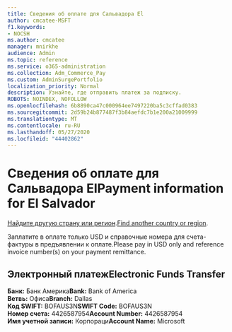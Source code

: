 ```yaml
---
title: Сведения об оплате для Сальвадора El
author: cmcatee-MSFT
f1.keywords:
- NOCSH
ms.author: cmcatee
manager: mnirkhe
audience: Admin
ms.topic: reference
ms.service: o365-administration
ms.collection: Adm_Commerce_Pay
ms.custom: AdminSurgePortfolio
localization_priority: Normal
description: Узнайте, где отправить платеж за подписку.
ROBOTS: NOINDEX, NOFOLLOW
ms.openlocfilehash: 6b8890ca47c000964ee7497220ba5c3cffad0383
ms.sourcegitcommit: 2d59b24b877487f3b84aefdc7b1e200a21009999
ms.translationtype: MT
ms.contentlocale: ru-RU
ms.lasthandoff: 05/27/2020
ms.locfileid: "44402862"
---
```

# <a name="payment-information-for-el-salvador"></a><span data-ttu-id="1a09c-103">Сведения об оплате для Сальвадора El</span><span class="sxs-lookup"><span data-stu-id="1a09c-103">Payment information for El Salvador</span></span>

<span data-ttu-id="1a09c-104">[Найдите другую страну или регион](../billing-and-payments/pay-for-your-subscription.md).</span><span class="sxs-lookup"><span data-stu-id="1a09c-104">[Find another country or region](../billing-and-payments/pay-for-your-subscription.md).</span></span>

<span data-ttu-id="1a09c-105">Заплатите в оплате только USD и справочные номера для счета-фактуры в предъявлении к оплате.</span><span class="sxs-lookup"><span data-stu-id="1a09c-105">Please pay in USD only and reference invoice number(s) on your payment remittance.</span></span>

## <a name="electronic-funds-transfer"></a><span data-ttu-id="1a09c-106">Электронный платеж</span><span class="sxs-lookup"><span data-stu-id="1a09c-106">Electronic Funds Transfer</span></span>

<span data-ttu-id="1a09c-107">**Банк:** Банк Америка</span><span class="sxs-lookup"><span data-stu-id="1a09c-107">**Bank:** Bank of America</span></span>  
<span data-ttu-id="1a09c-108">**Ветвь:** Офиса</span><span class="sxs-lookup"><span data-stu-id="1a09c-108">**Branch:** Dallas</span></span>  
<span data-ttu-id="1a09c-109">**Код SWIFT:** BOFAUS3N</span><span class="sxs-lookup"><span data-stu-id="1a09c-109">**SWIFT Code:** BOFAUS3N</span></span>  
<span data-ttu-id="1a09c-110">**Номер счета:** 4426587954</span><span class="sxs-lookup"><span data-stu-id="1a09c-110">**Account Number:** 4426587954</span></span>  
<span data-ttu-id="1a09c-111">**Имя учетной записи:** Корпораци</span><span class="sxs-lookup"><span data-stu-id="1a09c-111">**Account Name:** Microsoft</span></span>  